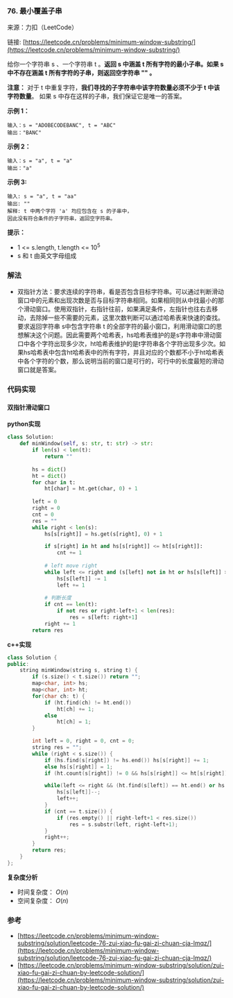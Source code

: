 ### 76. 最小覆盖子串
来源：力扣（LeetCode）

链接: [https://leetcode.cn/problems/minimum-window-substring/](https://leetcode.cn/problems/minimum-window-substring/)

给你一个字符串 s 、一个字符串 t 。**返回 s 中涵盖 t 所有字符的最小子串。如果 s 中不存在涵盖 t 所有字符的子串，则返回空字符串 "" 。**

 

**注意：**
对于 t 中重复字符，**我们寻找的子字符串中该字符数量必须不少于 t 中该字符数量**。
如果 s 中存在这样的子串，我们保证它是唯一的答案。


**示例 1：**
```
输入：s = "ADOBECODEBANC", t = "ABC"
输出："BANC"
```

**示例 2：**
```
输入：s = "a", t = "a"
输出："a"
```

**示例 3:**
```
输入: s = "a", t = "aa"
输出: ""
解释: t 中两个字符 'a' 均应包含在 s 的子串中，
因此没有符合条件的子字符串，返回空字符串。
```

**提示：**
* 1 <= s.length, t.length <= $10^5$
* s 和 t 由英文字母组成

### 解法
* 双指针方法：要求连续的字符串，看是否包含目标字符串。可以通过判断滑动窗口中的元素和出现次数是否与目标字符串相同。如果相同则从中找最小的那个滑动窗口。使用双指针，右指针往前，如果满足条件，左指针也往右去移动，去除掉一些不需要的元素，这里次数判断可以通过哈希表来快速的查找。
要求返回字符串 s中包含字符串 t 的全部字符的最小窗口，利用滑动窗口的思想解决这个问题。因此需要两个哈希表，hs哈希表维护的是s字符串中滑动窗口中各个字符出现多少次，ht哈希表维护的是t字符串各个字符出现多少次。如果hs哈希表中包含ht哈希表中的所有字符，并且对应的个数都不小于ht哈希表中各个字符的个数，那么说明当前的窗口是可行的，可行中的长度最短的滑动窗口就是答案。

### 代码实现
#### 双指针滑动窗口
**python实现**
```python
class Solution:
    def minWindow(self, s: str, t: str) -> str:
        if len(s) < len(t):
            return ""
        
        hs = dict()
        ht = dict()
        for char in t:
            ht[char] = ht.get(char, 0) + 1
        
        left = 0
        right = 0
        cnt = 0
        res = ""
        while right < len(s):
            hs[s[right]] = hs.get(s[right], 0) + 1

            if s[right] in ht and hs[s[right]] <= ht[s[right]]:
                cnt += 1
            
            # left move right
            while left <= right and (s[left] not in ht or hs[s[left]] > ht[s[left]]):
                hs[s[left]] -= 1
                left += 1
            
            # 判断长度
            if cnt == len(t):
                if not res or right-left+1 < len(res):
                    res = s[left: right+1]
            right += 1
        return res
```


**c++实现**
```cpp
class Solution {
public:
    string minWindow(string s, string t) {
        if (s.size() < t.size()) return "";
        map<char, int> hs;
        map<char, int> ht;
        for(char ch: t) {
            if (ht.find(ch) != ht.end())
                ht[ch] += 1;
            else
                ht[ch] = 1;
        }

        int left = 0, right = 0, cnt = 0;
        string res = "";
        while (right < s.size()) {
            if (hs.find(s[right]) != hs.end()) hs[s[right]] += 1;
            else hs[s[right]] = 1;
            if (ht.count(s[right]) != 0 && hs[s[right]] <= ht[s[right]]) cnt++;

            while(left <= right && (ht.find(s[left]) == ht.end() or hs[s[left]] > ht[s[left]])) {
                hs[s[left]]--;
                left++;
            }
            if (cnt == t.size()) {
                if (res.empty() || right-left+1 < res.size())
                    res = s.substr(left, right-left+1);
            }
            right++;
        }
        return res;
    }
};
```


**复杂度分析**
* 时间复杂度： $O(n)$ 
* 空间复杂度： $O(n)$

### 参考
* [https://leetcode.cn/problems/minimum-window-substring/solution/leetcode-76-zui-xiao-fu-gai-zi-chuan-cja-lmqz/](https://leetcode.cn/problems/minimum-window-substring/solution/leetcode-76-zui-xiao-fu-gai-zi-chuan-cja-lmqz/)
* [https://leetcode.cn/problems/minimum-window-substring/solution/zui-xiao-fu-gai-zi-chuan-by-leetcode-solution/](https://leetcode.cn/problems/minimum-window-substring/solution/zui-xiao-fu-gai-zi-chuan-by-leetcode-solution/)